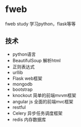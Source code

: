 # fweb
fweb study
学习python，flask等等
## 技术
- python语言
- BeautifulSoup 解析html
- 正则表达式
- urllib
- Flask web框架
- mongodb
- bootstrap
- knockout 简单的前端mvvm框架
- angular js 全面的前端mvc框架
- restful
- Celery 异步任务调度框架
- redis 内存数据库



